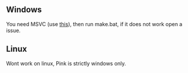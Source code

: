 ## Windows

You need MSVC (use [this](https://gist.github.com/mmozeiko/7f3162ec2988e81e56d5c4e22cde9977)), then run make.bat, if it does not work open a issue.

## Linux

Wont work on linux, Pink is strictly windows only.